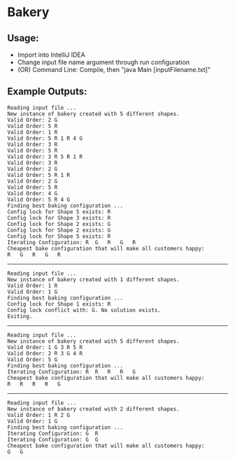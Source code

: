 
# Bakery


## Usage:

  - Import into IntelliJ IDEA
  - Change input file name argument through run configuration
  - (OR) Command Line: Compile, then "java Main [inputFilename.txt]"
  
## Example Outputs:

    Reading input file ... 
	New instance of bakery created with 5 different shapes.
	Valid Order: 2 G
    Valid Order: 5 R
    Valid Order: 1 R
    Valid Order: 5 R 1 R 4 G
    Valid Order: 3 R
    Valid Order: 5 R
    Valid Order: 3 R 5 R 1 R
    Valid Order: 3 R
    Valid Order: 2 G
    Valid Order: 5 R 1 R
    Valid Order: 2 G
    Valid Order: 5 R
    Valid Order: 4 G
    Valid Order: 5 R 4 G
	Finding best baking configuration ... 
	Config lock for Shape 5 exists: R
	Config lock for Shape 3 exists: R
	Config lock for Shape 2 exists: G
	Config lock for Shape 2 exists: G
	Config lock for Shape 5 exists: R
	Iterating Configuration: R	G	R	G	R	
	Cheapest bake configuration that will make all customers happy: 
	R	G	R	G	R


-----

	Reading input file ... 
	New instance of bakery created with 1 different shapes.
	Valid Order: 1 R
    Valid Order: 1 G
	Finding best baking configuration ... 
	Config lock for Shape 1 exists: R
	Config lock conflict with: G. No solution exists.
	Exiting.
	
-----

	Reading input file ... 
    New instance of bakery created with 5 different shapes.
    Valid Order: 1 G 3 R 5 R
    Valid Order: 2 R 3 G 4 R
    Valid Order: 5 G
    Finding best baking configuration ... 
    Iterating Configuration: R	R	R	R	G	
    Cheapest bake configuration that will make all customers happy: 
    R	R	R	R	G	
	
-----

	Reading input file ... 
	New instance of bakery created with 2 different shapes.
	Valid Order: 1 R 2 G
    Valid Order: 1 G
	Finding best baking configuration ... 
	Iterating Configuration: G	R	
	Iterating Configuration: G	G	
	Cheapest bake configuration that will make all customers happy: 
	G	G